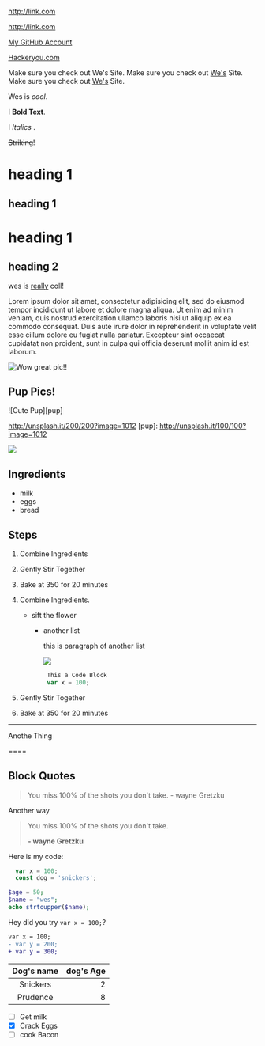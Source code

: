 http://link.com

<http://link.com>

[My GitHub Account](http://github.com/wesbos)

[Hackeryou.com](http://hackeryou.com "This is where title comes")

Make sure you check out We's Site.
Make sure you check out [We's](http://wesbos.com) Site.
Make sure you check out [We's][1] Site.

Wes is _cool_.

I **Bold Text**.

I _Italics_ .

~~Striking~~!

heading 1
===

heading 1
---

# heading 1
## heading 2



wes is [really][real] coll!

Lorem ipsum dolor sit amet, consectetur adipisicing elit, sed do eiusmod tempor incididunt ut labore et dolore magna aliqua. Ut enim ad minim veniam, quis nostrud exercitation ullamco laboris nisi ut aliquip ex ea commodo consequat. Duis aute irure dolor in reprehenderit in voluptate velit esse cillum dolore eu fugiat nulla pariatur. Excepteur sint occaecat cupidatat non proident, sunt in culpa qui officia deserunt mollit anim id est laborum.

[1]: http://wesbos.com
[real]: http://real.com


![Wow great pic!!](http://unsplash.it/200/200?image=1012 "This is the toottip")

## Pup Pics!

![Cute Pup][pup]

http://unsplash.it/200/200?image=1012
[pup]: http://unsplash.it/100/100?image=1012

[<img src="http://unsplash.it/50/50?image=1000">](http://unsplash.it/500/500?image=1000)


## Ingredients

+ milk
+ eggs
+ bread

## Steps

1. Combine Ingredients
1. Gently Stir Together
1. Bake at 350 for 20 minutes

1. Combine Ingredients.
    * sift the flower
      * another list

        this is paragraph of another list

        ![](http://unsplash.it/50/50?random)
        ```js
         This a Code Block
         var x = 100;
        ```

2. Gently Stir Together
3. Bake at 350 for 20 minutes


---

Anothe Thing

====

## Block Quotes

> You miss 100% of the shots you don't take. - wayne Gretzku

Another way

> You miss 100% of the shots you don't take.
>
> **- wayne Gretzku**


Here is my code:

  ```js
    var x = 100;
    const dog = 'snickers';
  ```
  ```php
  $age = 50;
  $name = "wes";
  echo strtoupper($name);
  ```

Hey did you try `var x = 100;`?

```diff
var x = 100;
- var y = 200;
+ var y = 300;
```



|Dog's name| dog's Age|
|:---------: |--------:|
|Snickers|2|
|Prudence|8|


* [ ] Get milk
* [x] Crack Eggs
* [ ] cook Bacon
